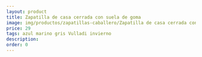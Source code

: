 ```yaml
---
layout: product
title: Zapatilla de casa cerrada con suela de goma
image: img/productos/zapatillas-caballero/Zapatilla de casa cerrada con suela de goma=29=azul marino gris Vulladi invierno.webp
price: 29
tags: azul marino gris Vulladi invierno
description: 
order: 0
---
```

